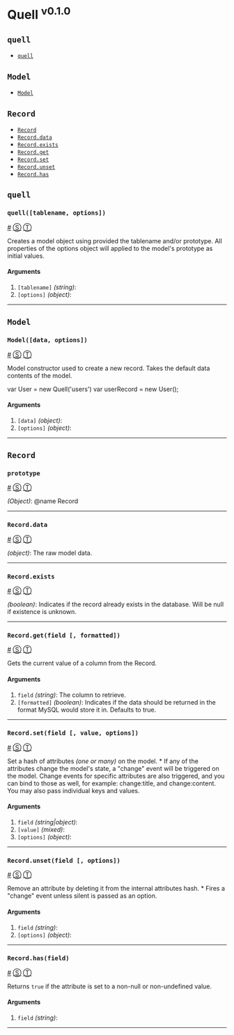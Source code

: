 # Quell <sup>v0.1.0</sup>

<!-- div -->


<!-- div -->

## <a id="quell"></a>`quell`
* [`quell`](#quelltablename-options)

<!-- /div -->


<!-- div -->

## `Model`
* [`Model`](#modeldata-options)

<!-- /div -->


<!-- div -->

## `Record`
* [`Record`](#prototype)
* [`Record.data`](#recorddata)
* [`Record.exists`](#recordexists)
* [`Record.get`](#recordgetfield--formatted)
* [`Record.set`](#recordsetfield--value-options)
* [`Record.unset`](#recordunsetfield--options)
* [`Record.has`](#recordhasfield)

<!-- /div -->


<!-- /div -->


<!-- div -->


<!-- div -->

## `quell`

<!-- div -->

### <a id="quelltablename-options"></a>`quell([tablename, options])`
<a href="#quelltablename-options">#</a> [&#x24C8;](https://github.com/ChiperSoft/quell/blob/master/quell.js#L22 "View in source") [&#x24C9;][1]

Creates a model object using provided the tablename and/or prototype. All properties of the options object will applied to the model's prototype as initial values.

#### Arguments
1. `[tablename]` *(string)*:
2. `[options]` *(object)*:

* * *

<!-- /div -->


<!-- /div -->


<!-- div -->

## `Model`

<!-- div -->

### <a id="modeldata-options"></a>`Model([data, options])`
<a href="#modeldata-options">#</a> [&#x24C8;](https://github.com/ChiperSoft/quell/blob/master/quell.js#L67 "View in source") [&#x24C9;][1]

Model constructor used to create a new record. Takes the default data contents of the model.

var User = new Quell('users')     var userRecord = new User();

#### Arguments
1. `[data]` *(object)*:
2. `[options]` *(object)*:

* * *

<!-- /div -->


<!-- /div -->


<!-- div -->

## `Record`

<!-- div -->

### <a id="prototype"></a>`prototype`
<a href="#prototype">#</a> [&#x24C8;](https://github.com/ChiperSoft/quell/blob/master/quell.js#L93 "View in source") [&#x24C9;][1]

*(Object)*: @name Record

* * *

<!-- /div -->


<!-- div -->

### <a id="recorddata"></a>`Record.data`
<a href="#recorddata">#</a> [&#x24C8;](https://github.com/ChiperSoft/quell/blob/master/quell.js#L100 "View in source") [&#x24C9;][1]

*(object)*: The raw model data.

* * *

<!-- /div -->


<!-- div -->

### <a id="recordexists"></a>`Record.exists`
<a href="#recordexists">#</a> [&#x24C8;](https://github.com/ChiperSoft/quell/blob/master/quell.js#L107 "View in source") [&#x24C9;][1]

*(boolean)*: Indicates if the record already exists in the database.  Will be null if existence is unknown.

* * *

<!-- /div -->


<!-- div -->

### <a id="recordgetfield--formatted"></a>`Record.get(field [, formatted])`
<a href="#recordgetfield--formatted">#</a> [&#x24C8;](https://github.com/ChiperSoft/quell/blob/master/quell.js#L123 "View in source") [&#x24C9;][1]

Gets the current value of a column from the Record.

#### Arguments
1. `field` *(string)*: The column to retrieve.
2. `[formatted]` *(boolean)*: Indicates if the data should be returned in the format MySQL would store it in. Defaults to true.

* * *

<!-- /div -->


<!-- div -->

### <a id="recordsetfield--value-options"></a>`Record.set(field [, value, options])`
<a href="#recordsetfield--value-options">#</a> [&#x24C8;](https://github.com/ChiperSoft/quell/blob/master/quell.js#L140 "View in source") [&#x24C9;][1]

Set a hash of attributes *(one or many)* on the model.
	 * If any of the attributes change the model's state, a "change" event will be triggered on the model. Change events for specific attributes are also triggered, and you can bind to those as well, for example: change:title, and change:content. You may also pass individual keys and values.

#### Arguments
1. `field` *(string|object)*:
2. `[value]` *(mixed)*:
3. `[options]` *(object)*:

* * *

<!-- /div -->


<!-- div -->

### <a id="recordunsetfield--options"></a>`Record.unset(field [, options])`
<a href="#recordunsetfield--options">#</a> [&#x24C8;](https://github.com/ChiperSoft/quell/blob/master/quell.js#L215 "View in source") [&#x24C9;][1]

Remove an attribute by deleting it from the internal attributes hash.
	 * Fires a "change" event unless silent is passed as an option.

#### Arguments
1. `field` *(string)*:
2. `[options]` *(object)*:

* * *

<!-- /div -->


<!-- div -->

### <a id="recordhasfield"></a>`Record.has(field)`
<a href="#recordhasfield">#</a> [&#x24C8;](https://github.com/ChiperSoft/quell/blob/master/quell.js#L225 "View in source") [&#x24C9;][1]

Returns `true` if the attribute is set to a non-null or non-undefined value.

#### Arguments
1. `field` *(string)*:

* * *

<!-- /div -->


<!-- /div -->


<!-- /div -->


  [1]: #quell "Jump back to the TOC."